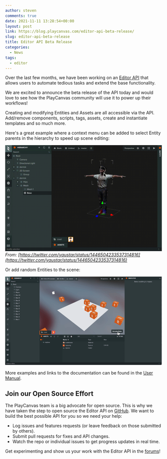 ```yaml
---
author: steven
comments: true
date: 2021-11-11 13:28:54+00:00
layout: post
link: https://blog.playcanvas.com/editor-api-beta-release/
slug: editor-api-beta-release
title: Editor API Beta Release
categories:
  - News
tags:
  - editor
---
```


Over the last few months, we have been working on an [Editor API](https://developer.playcanvas.com/en/user-manual/designer/editor-api/) that allows users to automate tedious tasks and extend the base functionality.

We are excited to announce the beta release of the API today and would love to see how the PlayCanvas community will use it to power up their workflows!

Creating and modifying Entities and Assets are all accessible via the API. Add/remove components, scripts, tags, assets, create and instantiate templates and so much more.

Here's a great example where a context menu can be added to select Entity parents in the hierarchy to speed up scene editing:

[![Select Entity Parents](/assets/media/select-hierarchy-parents.gif)](/assets/media/select-hierarchy-parents.gif)
_From: [https://twitter.com/yaustar/status/1446504233537314816](https://twitter.com/yaustar/status/1446504233537314816)_

Or add random Entities to the scene:

[![Generate Random Boxes](/assets/media/generate-boxes-playcanvas-editior-api-1.gif)](/assets/media/generate-boxes-playcanvas-editior-api-1.gif)

More examples and links to the documentation can be found in the [User Manual](https://developer.playcanvas.com/en/user-manual/designer/editor-api/).

## Join our Open Source Effort

The PlayCanvas team is a big advocate for open source. This is why we have taken the step to open source the Editor API on [GitHub](https://github.com/playcanvas/editor-api). We want to build the best possible API for you so we need your help:

- Log issues and features requests (or leave feedback on those submitted by others).
- Submit pull requests for fixes and API changes.
- Watch the repo or individual issues to get progress updates in real time.

Get experimenting and show us your work with the Editor API in the [forums](https://forum.playcanvas.com/)!
